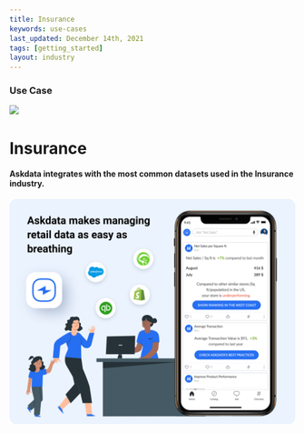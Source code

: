 ```yaml
---
title: Insurance
keywords: use-cases
last_updated: December 14th, 2021
tags: [getting_started]
layout: industry
---
```


### Use Case

<p class="text-center"><img src="/media/use-cases/icons/industry-insurance.svg"></p>
<h1 class="text-center">Insurance</h1>

<h4 class="text-center">Askdata integrates with the most common datasets used in the Insurance industry.</h4>

<img src="/media/use-cases/sales-and-marketing.png" class="mx-auto d-block">
